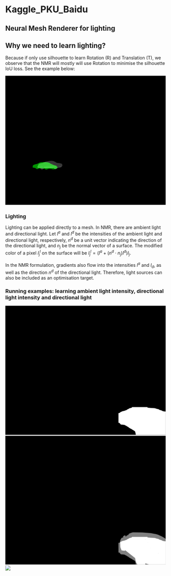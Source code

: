 # Kaggle_PKU_Baidu

##  Neural Mesh Renderer for lighting

## Why we need to learn lighting?

Because if only use silhouette to learn Rotation (R) and Translation (T), 
we observe that the NMR will mostly will use Rotation to minimise the silhouette 
IoU loss. See the example below:

![](./neural_renderer/examples/data/ID_2e24dd0ea_2.gif)


### Lighting

Lighting can be applied directly to a mesh. In NMR, there are ambient light
and directional light. Let $l^a$ and $l^d$ be the  intensities of the ambient light and 
directional light, respectively, $n^d$ be a unit vector indicating the 
direction of the directional light, and $n_j$ be the normal vector of a surface.
The modified color of a pixel $I^l_j$ on the surface will be
$I^l_j = (l^a + (n^d \cdot n_j)l^d)I_j$.

In the NMR formulation, gradients also flow into the intensities $l^a$ and $l_d$,
as well as the direction $n^d$ of the directional light. Therefore, light sources can also be included
as an optimisation target.


### Running examples: learning ambient light intensity, directional light intensity and directional light 



![](./neural_renderer/examples/data/mask_full_size.png)![](./neural_renderer/examples/data/image_overlap.png)![](./neural_renderer/examples/data/example4_result_kaggle_ID_0aa8f8389_0.gif)

